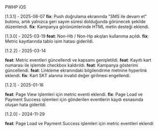 PWHP iOS

[1.3.1] - 2025-08-07
**fix**: Push doğrulama ekranında "SMS ile devam et" butonu, artık yalnızca geri sayım süresi dolduğunda görünecek şekilde düzenlendi.
**fix**: Kampanya görünümlerinde HTML metin desteği eklendi.

[1.3.0] - 2025-03-19
**feat**: Non-Hb / Non-Hp akışları kullanıma açıldı.
**fix**: Metric kayıtlarında tablo isim hatası giderildi.

[1.2.2] - 2025-03-14

**feat**: Metric eventleri güncellendi ve kapsamı genişletildi.
**feat**: Kayıtlı kart numarası ile işlemde checkbox kaldırıldı.
**feat**: Kampanya gösterimi güncellendi.
**feat**: Linkleme ekranındaki bilgilendirme metnine hyperlink eklendi.
**fix**: Kart SKT alanına invalid değer girilmesi engellendi.

[1.2.1] - 2025-01-16

**feat**: Page View işlemleri için metric eventi eklendi.
**fix**: Page Load ve Payment Success işlemleri için gönderilen eventlerin kaydı esnasında oluşan hata giderildi.

[1.2.0] - 2024-11-29

**feat**: Page Load ve Payment Success işlemleri için metric eventleri eklendi
